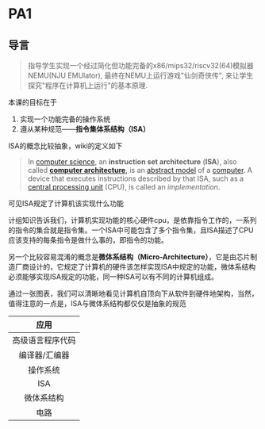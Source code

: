 # PA1

## 导言

> 指导学生实现一个经过简化但功能完备的x86/mips32/riscv32(64)模拟器NEMU(NJU EMUlator), 最终在NEMU上运行游戏"仙剑奇侠传", 来让学生探究"程序在计算机上运行"的基本原理.

本课的目标在于

1. 实现一个功能完备的操作系统
2. 遵从某种规范——**指令集体系结构（ISA）**

ISA的概念比较抽象，wiki的定义如下

> In [computer science](https://en.wikipedia.org/wiki/Computer_science), an **instruction set architecture** (**ISA**), also called **[computer architecture](https://en.wikipedia.org/wiki/Computer_architecture),** is an [abstract model](https://en.wikipedia.org/wiki/Abstract_model) of a [computer](https://en.wikipedia.org/wiki/Computer). A device that executes instructions described by that ISA, such as a [central processing unit](https://en.wikipedia.org/wiki/Central_processing_unit) (CPU), is called an *implementation*.

可见ISA规定了计算机该实现什么功能

计组知识告诉我们，计算机实现功能的核心硬件cpu，是依靠指令工作的，一系列的指令的集合就是指令集。一个ISA中可能包含了多个指令集，且ISA描述了CPU应该支持的每条指令是做什么事的，即指令的功能。

另一个比较容易混淆的概念是**微体系结构（Micro-Architecture）**，它是由芯片制造厂商设计的，它规定了计算机的硬件该怎样实现ISA中规定的功能，微体系结构必须能够实现ISA规定的功能，同一种ISA可以有不同的计算机组成。

通过一张图表，我们可以清晰地看见计算机自顶向下从软件到硬件地架构，当然，值得注意的一点是，ISA与微体系结构都仅仅是抽象的规范

|       应用       |
| :--------------: |
| 高级语言程序代码 |
|  编译器/汇编器   |
|     操作系统     |
|       ISA        |
|    微体系结构    |
|       电路       |

